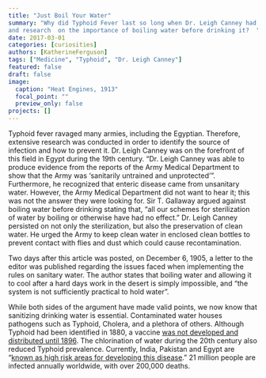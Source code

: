```yaml
---
title: "Just Boil Your Water"
summary: "Why did Typhoid Fever last so long when Dr. Leigh Canney had given the army lectures
and research  on the importance of boiling water before drinking it?  "
date: 2017-03-01
categories: [curiosities]
authors: [KatherineFerguson]
tags: ["Medicine", "Typhoid", "Dr. Leigh Canney"]
featured: false
draft: false
image:
  caption: "Heat Engines, 1913"
  focal_point: ""
  preview_only: false
projects: []
---
```

Typhoid fever ravaged many armies, including the Egyptian. Therefore, extensive research was conducted in order to identify the source of infection and how to prevent it. Dr. Leigh Canney was on the forefront of this field in Egypt during the 19th century. “Dr. Leigh Canney was able to produce evidence from the reports of the Army Medical Department to show that the Army was ‘sanitarily untrained and unprotected’”. Furthermore, he recognized that enteric disease came from unsanitary water. However, the Army Medical Department did not want to hear it; this was not the answer they were looking for. Sir T. Gallaway argued against boiling water before drinking stating that, “all our schemes for sterilization of water by boiling or otherwise have had no effect.” Dr. Leigh Canney persisted on not only the sterilization, but also the preservation of clean water. He urged the Army to keep clean water in enclosed clean bottles to prevent contact with flies and dust which could cause recontamination.

Two days after this article was posted, on December 6, 1905, a letter to the editor was published regarding the issues faced when implementing the rules on sanitary water. The author states that boiling water and allowing it to cool after a hard days work in the desert is simply impossible, and “the system is not sufficiently practical to hold water”.  

While both sides of the argument have made valid points, we now know that sanitizing drinking water is essential. Contaminated water houses pathogens such as Typhoid, Cholera, and a plethora of others. Although Typhoid had been identified in 1880, a vaccine [was not developed and distributed until 1896](http://www.news-medical.net/health/Typhoid-Fever-History.aspx). The chlorination of water during the 20th century also reduced Typhoid prevalence. Currently, India, Pakistan and Egypt are “[known as high risk areas for developing this disease](http://www.medicinenet.com/typhoid_fever/article.htm).” 21 million people are infected annually worldwide, with over 200,000 deaths.
